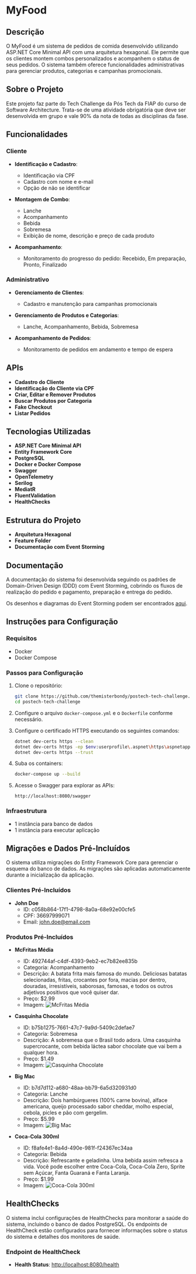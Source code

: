 # MyFood

## Descrição

O MyFood é um sistema de pedidos de comida desenvolvido utilizando ASP.NET Core Minimal API com uma arquitetura hexagonal. Ele permite que os clientes montem combos personalizados e acompanhem o status de seus pedidos. O sistema também oferece funcionalidades administrativas para gerenciar produtos, categorias e campanhas promocionais.

## Sobre o Projeto

Este projeto faz parte do Tech Challenge da Pós Tech da FIAP do curso de Software Architecture. Trata-se de uma atividade obrigatória que deve ser desenvolvida em grupo e vale 90% da nota de todas as disciplinas da fase. 

## Funcionalidades

### Cliente

- **Identificação e Cadastro**:
    - Identificação via CPF
    - Cadastro com nome e e-mail
    - Opção de não se identificar

- **Montagem de Combo**:
    - Lanche
    - Acompanhamento
    - Bebida
    - Sobremesa
    - Exibição de nome, descrição e preço de cada produto

- **Acompanhamento**:
    - Monitoramento do progresso do pedido: Recebido, Em preparação, Pronto, Finalizado

### Administrativo

- **Gerenciamento de Clientes**:
    - Cadastro e manutenção para campanhas promocionais

- **Gerenciamento de Produtos e Categorias**:
    - Lanche, Acompanhamento, Bebida, Sobremesa

- **Acompanhamento de Pedidos**:
    - Monitoramento de pedidos em andamento e tempo de espera

## APIs

- **Cadastro do Cliente**
- **Identificação do Cliente via CPF**
- **Criar, Editar e Remover Produtos**
- **Buscar Produtos por Categoria**
- **Fake Checkout**
- **Listar Pedidos**

## Tecnologias Utilizadas

- **ASP.NET Core Minimal API**
- **Entity Framework Core**
- **PostgreSQL**
- **Docker e Docker Compose**
- **Swagger**
- **OpenTelemetry**
- **Serilog**
- **MediatR**
- **FluentValidation**
- **HealthChecks**

## Estrutura do Projeto

- **Arquitetura Hexagonal**
- **Feature Folder**
- **Documentação com Event Storming**

## Documentação

A documentação do sistema foi desenvolvida seguindo os padrões de Domain-Driven Design (DDD) com Event Storming, cobrindo os fluxos de realização do pedido e pagamento, preparação e entrega do pedido.

Os desenhos e diagramas do Event Storming podem ser encontrados [aqui](https://miro.com/app/board/uXjVK06l1is=/).

## Instruções para Configuração

### Requisitos

- Docker
- Docker Compose

### Passos para Configuração

1. Clone o repositório:
    ```sh
    git clone https://github.com/themisterbondy/postech-tech-challenge.git
    cd postech-tech-challenge
    ```

2. Configure o arquivo `docker-compose.yml` e o `Dockerfile` conforme necessário.

3. Configure o certificado HTTPS executando os seguintes comandos:
    ```sh
    dotnet dev-certs https --clean
    dotnet dev-certs https -ep $env:userprofile\.aspnet\https\aspnetapp.pfx -p password123
    dotnet dev-certs https --trust
    ```

4. Suba os containers:
    ```sh
    docker-compose up --build
    ```

5. Acesse o Swagger para explorar as APIs:
    ```
    http://localhost:8080/swagger
    ```

### Infraestrutura

- 1 instância para banco de dados
- 1 instância para executar aplicação
## Migrações e Dados Pré-Incluídos

O sistema utiliza migrações do Entity Framework Core para gerenciar o esquema do banco de dados. As migrações são aplicadas automaticamente durante a inicialização da aplicação.

### Clientes Pré-Incluídos

- **John Doe**
    - ID: c058b864-17f1-4798-8a0a-68e92e00cfe5
    - CPF: 36697999071
    - Email: john.doe@email.com

### Produtos Pré-Incluídos

- **McFritas Média**
    - ID: 492744af-c4df-4393-9eb2-ec7b82ee835b
    - Categoria: Acompanhamento
    - Descrição: A batata frita mais famosa do mundo. Deliciosas batatas selecionadas, fritas, crocantes por fora, macias por dentro, douradas, irresistíveis, saborosas, famosas, e todos os outros adjetivos positivos que você quiser dar.
    - Preço: $2.99
    - Imagem: ![McFritas Média](https://cache-backend-mcd.mcdonaldscupones.com/media/image/product$kUXGZHtB/200/200/original?country=br)

- **Casquinha Chocolate**
    - ID: b75b1275-7661-47c7-9a9d-5409c2defae7
    - Categoria: Sobremesa
    - Descrição: A sobremesa que o Brasil todo adora. Uma casquinha supercrocante, com bebida láctea sabor chocolate que vai bem a qualquer hora.
    - Preço: $1.49
    - Imagem: ![Casquinha Chocolate](https://cache-backend-mcd.mcdonaldscupones.com/media/image/product$kpXyfJ7k/200/200/original?country=br)

- **Big Mac**
    - ID: b7d7d112-a680-48aa-bb79-6a5d320931d0
    - Categoria: Lanche
    - Descrição: Dois hambúrgueres (100% carne bovina), alface americana, queijo processado sabor cheddar, molho especial, cebola, picles e pão com gergelim.
    - Preço: $5.99
    - Imagem: ![Big Mac](https://cache-backend-mcd.mcdonaldscupones.com/media/image/product$kzXCTbnv/200/200/original?country=br)

- **Coca-Cola 300ml**
    - ID: f8afe4e1-8a4d-490e-981f-f24367ec34aa
    - Categoria: Bebida
    - Descrição: Refrescante e geladinha. Uma bebida assim refresca a vida. Você pode escolher entre Coca-Cola, Coca-Cola Zero, Sprite sem Açúcar, Fanta Guaraná e Fanta Laranja.
    - Preço: $1.99
    - Imagem: ![Coca-Cola 300ml](https://cache-backend-mcd.mcdonaldscupones.com/media/image/product$kNXZJR6V/200/200/original?country=br)

## HealthChecks

O sistema inclui configurações de HealthChecks para monitorar a saúde do sistema, incluindo o banco de dados PostgreSQL. Os endpoints de HealthCheck estão configurados para fornecer informações sobre o status do sistema e detalhes dos monitores de saúde.

### Endpoint de HealthCheck

- **Health Status**: [http://localhost:8080/health](http://localhost:8080/health)